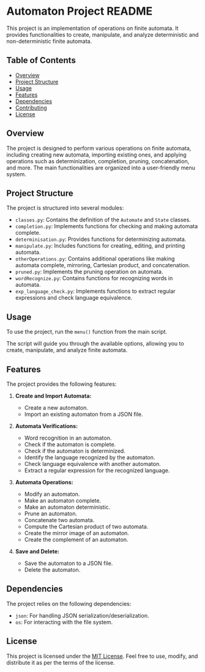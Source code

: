 # Automaton Project README

This project is an implementation of operations on finite automata. It provides functionalities to create, manipulate, and analyze deterministic and non-deterministic finite automata.

## Table of Contents
- [Overview](#overview)
- [Project Structure](#project-structure)
- [Usage](#usage)
- [Features](#features)
- [Dependencies](#dependencies)
- [Contributing](#contributing)
- [License](#license)

## Overview

The project is designed to perform various operations on finite automata, including creating new automata, importing existing ones, and applying operations such as determinization, completion, pruning, concatenation, and more. The main functionalities are organized into a user-friendly menu system.

## Project Structure

The project is structured into several modules:

- `classes.py`: Contains the definition of the `Automate` and `State` classes.
- `completion.py`: Implements functions for checking and making automata complete.
- `determinisation.py`: Provides functions for determinizing automata.
- `manipulate.py`: Includes functions for creating, editing, and printing automata.
- `otherOperations.py`: Contains additional operations like making automata complete, mirroring, Cartesian product, and concatenation.
- `pruned.py`: Implements the pruning operation on automata.
- `wordRecognize.py`: Contains functions for recognizing words in automata.
- `exp_language_check.py`: Implements functions to extract regular expressions and check language equivalence.

## Usage

To use the project, run the `menu()` function from the main script.

The script will guide you through the available options, allowing you to create, manipulate, and analyze finite automata.

## Features

The project provides the following features:

1. **Create and Import Automata:**
   - Create a new automaton.
   - Import an existing automaton from a JSON file.

2. **Automata Verifications:**
   - Word recognition in an automaton.
   - Check if the automaton is complete.
   - Check if the automaton is determinized.
   - Identify the language recognized by the automaton.
   - Check language equivalence with another automaton.
   - Extract a regular expression for the recognized language.

3. **Automata Operations:**
   - Modify an automaton.
   - Make an automaton complete.
   - Make an automaton deterministic.
   - Prune an automaton.
   - Concatenate two automata.
   - Compute the Cartesian product of two automata.
   - Create the mirror image of an automaton.
   - Create the complement of an automaton.

4. **Save and Delete:**
   - Save the automaton to a JSON file.
   - Delete the automaton.

## Dependencies

The project relies on the following dependencies:

- `json`: For handling JSON serialization/deserialization.
- `os`: For interacting with the file system.
  
## License

This project is licensed under the [MIT License](LICENSE). Feel free to use, modify, and distribute it as per the terms of the license.
